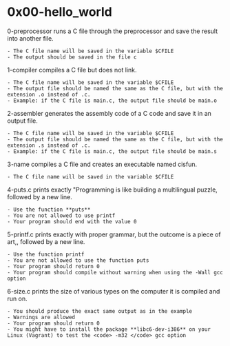 # 0x00-hello_world

0-preprocessor runs a C file through the preprocessor and save the result into another file.

    - The C file name will be saved in the variable $CFILE
    - The output should be saved in the file c

1-compiler compiles a C file but does not link.

    - The C file name will be saved in the variable $CFILE
    - The output file should be named the same as the C file, but with the extension .o instead of .c.
    - Example: if the C file is main.c, the output file should be main.o

2-assembler generates the assembly code of a C code and save it in an output file.

    - The C file name will be saved in the variable $CFILE
    - The output file should be named the same as the C file, but with the extension .s instead of .c.
    - Example: if the C file is main.c, the output file should be main.s

3-name compiles a C file and creates an executable named cisfun.

    - The C file name will be saved in the variable $CFILE

4-puts.c prints exactly "Programming is like building a multilingual puzzle, followed by a new line.

    - Use the function **puts**
    - You are not allowed to use printf
    - Your program should end with the value 0

5-printf.c prints exactly with proper grammar, but the outcome is a piece of art,, followed by a new line.

    - Use the function printf
    - You are not allowed to use the function puts
    - Your program should return 0
    - Your program should compile without warning when using the -Wall gcc option

6-size.c prints the size of various types on the computer it is compiled and run on.

    - You should produce the exact same output as in the example
    - Warnings are allowed
    - Your program should return 0
    - You might have to install the package **libc6-dev-i386** on your Linux (Vagrant) to test the <code> -m32 </code> gcc option
